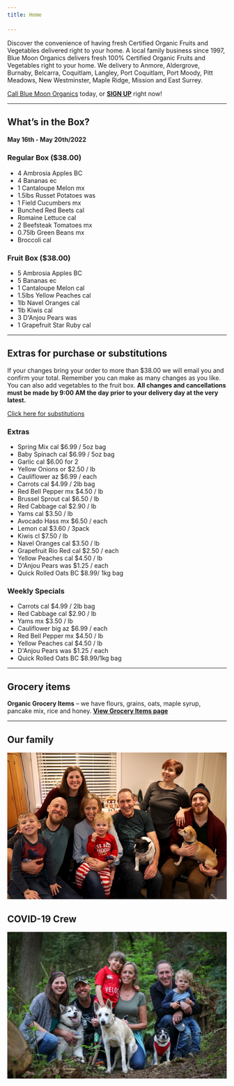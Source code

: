 ```yaml
---
title: Home

---
```

Discover the convenience of having fresh Certified Organic Fruits and Vegetables delivered right to your home. A local family business since 1997, Blue Moon Organics delivers fresh 100% Certified Organic Fruits and Vegetables right to your home. We delivery to Anmore, Aldergrove, Burnaby, Belcarra, Coquitlam, Langley, Port Coquitlam, Port Moody, Pitt Meadows, New Westminster, Maple Ridge, Mission and East Surrey.

[Call Blue Moon Organics](/contact) today, or [**SIGN UP**](/sign-up) right now!

***

## What’s in the Box?

#### **May 16th - May 20th/2022**

### Regular Box ($38.00)

* 4 Ambrosia Apples  BC
* 4 Bananas  ec
* 1 Cantaloupe Melon  mx
* 1.5lbs Russet Potatoes  was
* 1 Field Cucumbers  mx
* Bunched Red Beets  cal
* Romaine Lettuce  cal
* 2 Beefsteak Tomatoes  mx
* 0.75lb Green Beans  mx
* Broccoli  cal

### Fruit Box ($38.00)

* 5 Ambrosia Apples  BC
* 5 Bananas  ec
* 1 Cantaloupe Melon  cal
* 1.5lbs Yellow Peaches  cal
* 1lb Navel Oranges  cal
* 1lb Kiwis  cal
* 3 D'Anjou Pears  was
* 1 Grapefruit Star Ruby  cal

***

## Extras for purchase or substitutions

If your changes bring your order to more than $38.00 we will email you and confirm your total. Remember you can make as many changes as you like. You can also add vegetables to the fruit box. **All changes and cancellations must be made by 9:00 AM the day prior to your delivery day at the very latest.**

[Click here for substitutions](/substitutions "Click here for substitutions")

### Extras

* Spring Mix  cal   $6.99 / 5oz bag
* Baby Spinach cal   $6.99 / 5oz bag
* Garlic  cal   $6.00 for 2
* Yellow Onions  or   $2.50 / lb
* Cauliflower  az  $6.99 / each
* Carrots  cal  $4.99 / 2lb bag
* Red Bell Pepper  mx   $4.50 / lb
* Brussel Sprout cal   $6.50 / lb
* Red Cabbage  cal  $2.90 / lb
* Yams  cal   $3.50 / lb
* Avocado Hass mx  $6.50 / each
* Lemon  cal   $3.60 / 3pack
* Kiwis  cl   $7.50 / lb
* Navel Oranges  cal  $3.50 / lb
* Grapefruit Rio Red  cal  $2.50 / each
* Yellow Peaches  cal  $4.50 / lb
* D'Anjou Pears  was  $1.25 / each
* Quick Rolled Oats BC  $8.99/ 1kg bag

### Weekly Specials

* Carrots  cal   $4.99 / 2lb bag
* Red Cabbage  cal  $2.90 / lb
* Yams  mx    $3.50 / lb
* Cauliflower big  az  $6.99 / each
* Red Bell Pepper  mx   $4.50 / lb
* Yellow Peaches  cal  $4.50 / lb
* D'Anjou Pears  was  $1.25 / each
* Quick Rolled Oats BC  $8.99/1kg bag

***

## Grocery items

**Organic Grocery Items** – we have flours, grains, oats, maple syrup, pancake mix, rice and honey. [**View Grocery Items page**](/groceries)

***

## Our family

![Our family.](./uploads/IMG_1376-copy.jpg "Our family")

## COVID-19 Crew

![COVID-19 crew.](./uploads/covid.jpg "COVID-19 crew")